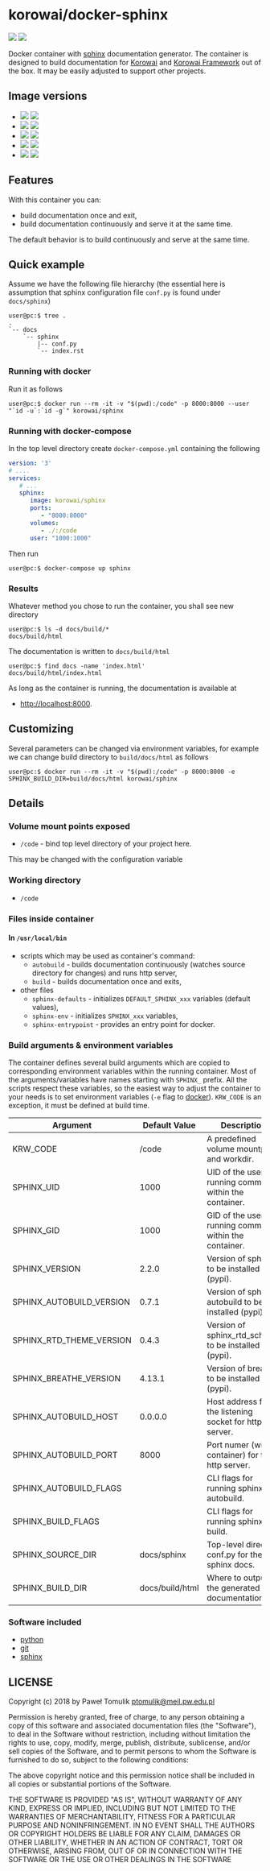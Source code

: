# korowai/docker-sphinx

[![](https://img.shields.io/docker/stars/korowai/sphinx.svg)](https://hub.docker.com/r/korowai/sphinx/ "Docker Stars")
[![](https://img.shields.io/docker/pulls/korowai/sphinx.svg)](https://hub.docker.com/r/korowai/sphinx/ "Docker Pulls")

Docker container with [sphinx](http://sphinx-doc.org/) documentation generator.
The container is designed to build documentation for
[Korowai](https://github.com/korowai/korowai/) and
[Korowai Framework](https://github.com/korowai/framework/) out of the
box. It may be easily adjusted to support other projects.

## Image versions

  - [![](https://images.microbadger.com/badges/version/korowai/sphinx.svg)](https://microbadger.com/images/korowai/sphinx "Get your own version badge on microbadger.com") [![](https://images.microbadger.com/badges/image/korowai/sphinx.svg)](https://microbadger.com/images/korowai/sphinx "Get your own image badge on microbadger.com")
  - [![](https://images.microbadger.com/badges/version/korowai/sphinx:3.7-alpine.svg)](https://microbadger.com/images/korowai/sphinx:3.7-alpine "Get your own version badge on microbadger.com") [![](https://images.microbadger.com/badges/image/korowai/sphinx:3.7-alpine.svg)](https://microbadger.com/images/korowai/sphinx:3.7-alpine "Get your own image badge on microbadger.com")
  - [![](https://images.microbadger.com/badges/version/korowai/sphinx:3.6-alpine.svg)](https://microbadger.com/images/korowai/sphinx:3.6-alpine "Get your own version badge on microbadger.com") [![](https://images.microbadger.com/badges/image/korowai/sphinx:3.6-alpine.svg)](https://microbadger.com/images/korowai/sphinx:3.6-alpine "Get your own image badge on microbadger.com")
  - [![](https://images.microbadger.com/badges/version/korowai/sphinx:3.5-alpine.svg)](https://microbadger.com/images/korowai/sphinx:3.5-alpine "Get your own version badge on microbadger.com") [![](https://images.microbadger.com/badges/image/korowai/sphinx:3.5-alpine.svg)](https://microbadger.com/images/korowai/sphinx:3.5-alpine "Get your own image badge on microbadger.com")
  - [![](https://images.microbadger.com/badges/version/korowai/sphinx:2.7-alpine.svg)](https://microbadger.com/images/korowai/sphinx:2.7-alpine "Get your own version badge on microbadger.com") [![](https://images.microbadger.com/badges/image/korowai/sphinx:2.7-alpine.svg)](https://microbadger.com/images/korowai/sphinx:2.7-alpine "Get your own image badge on microbadger.com")

## Features

With this container you can:

  - build documentation once and exit,
  - build documentation continuously and serve it at the same time.

The default behavior is to build continuously and serve at the same time.

## Quick example

Assume we have the following file hierarchy (the essential here is assumption
that sphinx configuration file `conf.py` is found under `docs/sphinx`)

```console
user@pc:$ tree .
.
`-- docs
    `-- sphinx
        |-- conf.py
        `-- index.rst
```

### Running with docker

Run it as follows

```console
user@pc:$ docker run --rm -it -v "$(pwd):/code" -p 8000:8000 --user "`id -u`:`id -g`" korowai/sphinx
```

### Running with docker-compose

In the top level directory create `docker-compose.yml` containing the following

```yaml
version: '3'
# ....
services:
   # ...
   sphinx:
      image: korowai/sphinx
      ports:
         - "8000:8000"
      volumes:
         - ./:/code
      user: "1000:1000"
```

Then run

```console
user@pc:$ docker-compose up sphinx
```

### Results

Whatever method you chose to run the container, you shall see new directory

```console
user@pc:$ ls -d docs/build/*
docs/build/html
```

The documentation is written to `docs/build/html`

```console
user@pc:$ find docs -name 'index.html'
docs/build/html/index.html
```

As long as the container is running, the documentation is available at

  - <http://localhost:8000>.

## Customizing

Several parameters can be changed via environment variables, for example we can
change build directory to ``build/docs/html`` as follows

```console
user@pc:$ docker run --rm -it -v "$(pwd):/code" -p 8000:8000 -e SPHINX_BUILD_DIR=build/docs/html korowai/sphinx
```

## Details

### Volume mount points exposed

  - `/code` - bind top level directory of your project here.

This may be changed with the configuration variable

### Working directory

  - `/code`

### Files inside container

#### In `/usr/local/bin`

  - scripts which may be used as container's command:
      - `autobuild` - builds documentation continuously (watches source
        directory for changes) and runs http server,
      - `build` - builds documentation once and exits,
  - other files
      - `sphinx-defaults` - initializes `DEFAULT_SPHINX_xxx` variables (default
        values),
      - `sphinx-env` - initializes `SPHINX_xxx` variables,
      - `sphinx-entrypoint` - provides an entry point for docker.

### Build arguments & environment variables

The container defines several build arguments which are copied to corresponding
environment variables within the running container. Most of the
arguments/variables have names starting with `SPHINX_` prefix. All the scripts
respect these variables, so the easiest way to adjust the container to your
needs is to set environment variables (`-e` flag to [docker](https://docker.com/)).
`KRW_CODE` is an exception, it must be defined at build time.

| Argument                    | Default Value            | Description                                            |
| --------------------------- | ------------------------ | ------------------------------------------------------ |
| KRW\_CODE                   | /code                    | A predefined volume mountpoint and workdir.            |
| SPHINX\_UID                 | 1000                     | UID of the user running commands within the container. |
| SPHINX\_GID                 | 1000                     | GID of the user running commands within the container. |
| SPHINX\_VERSION             | 2.2.0                    | Version of sphinx to be installed (pypi).              |
| SPHINX\_AUTOBUILD\_VERSION  | 0.7.1                    | Version of sphinx-autobuild to be installed (pypi).    |
| SPHINX\_RTD\_THEME\_VERSION | 0.4.3                    | Version of sphinx\_rtd\_scheme to be installed (pypi). |
| SPHINX\_BREATHE\_VERSION    | 4.13.1                   | Version of breathe to be installed (pypi).             |
| SPHINX\_AUTOBUILD\_HOST     | 0.0.0.0                  | Host address for the listening socket for http server. |
| SPHINX\_AUTOBUILD\_PORT     | 8000                     | Port numer (within container) for the http server.     |
| SPHINX\_AUTOBUILD\_FLAGS    |                          | CLI flags for running sphinx-autobuild.                |
| SPHINX\_BUILD\_FLAGS        |                          | CLI flags for running sphinx-build.                    |
| SPHINX\_SOURCE\_DIR         | docs/sphinx              | Top-level directory conf.py for the sphinx docs.       |
| SPHINX\_BUILD\_DIR          | docs/build/html          | Where to output the generated documentation.           |

### Software included

  - [python](https://python.org/)
  - [git](https://git-scm.com/)
  - [sphinx](https://sphinx-doc.org/)

## LICENSE

Copyright (c) 2018 by Paweł Tomulik <ptomulik@meil.pw.edu.pl>

Permission is hereby granted, free of charge, to any person obtaining a copy of
this software and associated documentation files (the "Software"), to deal in
the Software without restriction, including without limitation the rights to
use, copy, modify, merge, publish, distribute, sublicense, and/or sell copies
of the Software, and to permit persons to whom the Software is furnished to do
so, subject to the following conditions:

The above copyright notice and this permission notice shall be included in all
copies or substantial portions of the Software.

THE SOFTWARE IS PROVIDED "AS IS", WITHOUT WARRANTY OF ANY KIND, EXPRESS OR
IMPLIED, INCLUDING BUT NOT LIMITED TO THE WARRANTIES OF MERCHANTABILITY,
FITNESS FOR A PARTICULAR PURPOSE AND NONINFRINGEMENT.  IN NO EVENT SHALL THE
AUTHORS OR COPYRIGHT HOLDERS BE LIABLE FOR ANY CLAIM, DAMAGES OR OTHER
LIABILITY, WHETHER IN AN ACTION OF CONTRACT, TORT OR OTHERWISE, ARISING FROM,
OUT OF OR IN CONNECTION WITH THE
SOFTWARE OR THE USE OR OTHER DEALINGS IN THE SOFTWARE
